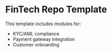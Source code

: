 # FinTech Repo Template

This template includes modules for:
- KYC/AML compliance
- Payment gateway integration
- Customer onboarding
